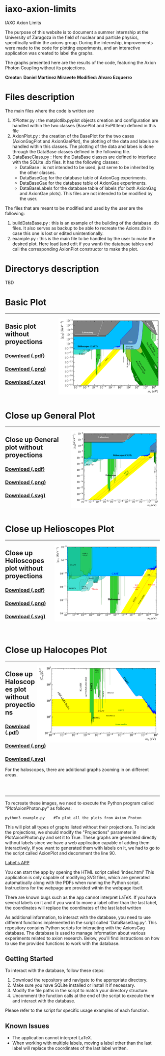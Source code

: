 # iaxo-axion-limits
IAXO Axion Limits

The purpose of this website is to document a summer internship at the University of Zaragoza in the field of nuclear and particle physics, specifically within the axions group. During the internship, improvements were made to the code for plotting experiments, and an interactive application was created to label the graphs.

The graphs presented here are the results of the code, featuring the Axion Photon Coupling without its projections.

**Creator: Daniel Martinez Miravete**
**Modified: Alvaro Ezquerro**

# Files description
The main files where the code is written are
1. XPlotter.py : the matplotlib.pyplot objects creation and configuration are handled within the two classes (BasePlot and ExPltItem) defined in this file
2. AxionPlot.py : the creation of the BasePlot for the two cases (AxionGagPlot and AxionGaePlot), the plotting of the data and labels are handled within this classes. The plotting of the data and labes is done through the DataBase classes defined in the following file.
3. DataBaseClass.py : Here the DataBase classes are defined to interface with the SQLite .db files. It has the following classes:
   - DataBase : is not intended to be used, just serve to be inherited by the other classes.
   - DataBaseGag for the database table of AxionGag experiments.
   - DataBaseGae for the database table of AxionGae experiments.
   - DataBaseLabels for the database table of labels (for both AxionGag and AxionGae plots).
This files are not intended to be modified by the user.

The files that are meant to be modified and used by the user are the following:
1. buildDataBase.py : this is an example of the building of the database .db files. It also serves as backup to be able to recreate the Axions.db in case this one is lost or edited unintentionally.
2. example.py : this is the main file to be handled by the user to make the desired plot. Here load (and edit if you want) the database tables and call the corresponding AxionPlot constructor to make the plot.

# Directorys description
TBD

# Basic Plot
---
[<img align="right" height="250" src="Javat/plots/Labeled/AxionPhoton_large_panorama.svg">](https://github.com/DanielMartinezMiravete/Axion_Limits_Memory/blob/main/Javat/plots/Labeled/AxionPhoton_large_panoramalabeled.svg)

## Basic plot without proyections

### [Download (.pdf)](https://github.com/DanielMartinezMiravete/Axion_Limits_Memory/blob/main/Javat/plots/Labeled/AxionPhoton_large_panoramalabeled.pdf)
### [Download (.png)](https://github.com/DanielMartinezMiravete/Axion_Limits_Memory/blob/main/Javat/plots/Labeled/AxionPhoton_large_panorama.png)
### [Download (.svg)](https://github.com/DanielMartinezMiravete/Axion_Limits_Memory/blob/main/Javat/plots/Labeled/AxionPhoton_large_panorama.svg)

### &nbsp;

# Close up General Plot
---
[<img align="right" height="250" src="Javat/plots/Labeled/AxionPhoton_panorama.svg">](https://github.com/DanielMartinezMiravete/Axion_Limits_Memory/blob/main/Javat/plots/Labeled/AxionPhoton_panoramalabeled.svg)

## Close up General plot without proyections

### [Download (.pdf)](https://github.com/DanielMartinezMiravete/Axion_Limits_Memory/blob/main/Javat/plots/Labeled/AxionPhoton_panoramalabeled.pdf)
### [Download (.png)](https://github.com/DanielMartinezMiravete/Axion_Limits_Memory/blob/main/Javat/plots/Labeled/AxionPhoton_panorama.png)
### [Download (.svg)](https://github.com/DanielMartinezMiravete/Axion_Limits_Memory/blob/main/Javat/plots/Labeled/AxionPhoton_panorama.svg)

### &nbsp;

# Close up Helioscopes Plot
---
[<img align="right" height="250" src="Javat/plots/Labeled/AxionPhoton_helioscopes.svg">](https://github.com/DanielMartinezMiravete/Axion_Limits_Memory/blob/main/Javat/plots/Labeled/AxionPhoton_helioscopes.svg)

## Close up Helioscopes plot without proyections

### [Download (.pdf)](https://github.com/DanielMartinezMiravete/Axion_Limits_Memory/blob/main/Javat/plots/Labeled/AxionPhoton_helioscopeslabeled.pdf)
### [Download (.png)](https://github.com/DanielMartinezMiravete/Axion_Limits_Memory/blob/main/Javat/plots/Labeled/AxionPhoton_helioscopes.png)
### [Download (.svg)](https://github.com/DanielMartinezMiravete/Axion_Limits_Memory/blob/main/Javat/plots/Labeled/AxionPhoton_helioscopes.svg)

### &nbsp;
# Close up Halocopes Plot
---
[<img align="right" height="250" src="Javat/plots/Labeled/AxionPhoton_haloscopes.svg">](https://github.com/DanielMartinezMiravete/Axion_limts_Mermory/blob/main/Javat/plots/Labeled/AxionPhoton_haloscopes.svg)

## Close up Haloscopes plot without proyections

### [Download (.pdf)](https://github.com/DanielMartinezMiravete/Axion_Limits_Memory/blob/main/Javat/plots/Labeled/AxionPhoton_haloscopeslabeled.pdf)
### [Download (.png)](https://github.com/DanielMartinezMiravete/Axion_Limits_Memory/blob/main/Javat/plots/Labeled/AxionPhoton_haloscopes.png) 
### [Download (.svg)](https://github.com/DanielMartinezMiravete/Axion_Limits_Memory/blob/main/Javat/plots/Labeled/AxionPhoton_haloscopes.svg)
For the haloscopes, there are additional graphs zooming in on different areas.
### &nbsp;

---

To recreate these images, we need to execute the Python program called "PlotAxionPhoton.py" as follows:
```
python3 example.py    #To plot all the plots from Axion Photon 
```
This will plot all types of graphs listed without their projections. To include the projections, we should modify the "Projections" parameter in PlotAxionPhoton.py and set it to True.
These graphs are generated directly without labels since we have a web application capable of adding them interactively, if you want to generated them with labels on it, we had to go to the script called AxionPlot and decomment the line 90.

[Label's APP](https://danielmartinezmiravete.github.io/Labels-App/)

You can start the app by opening the HTML script called 'index.html'
This application is only capable of modifying SVG files, which are generated automatically along with the PDFs when running the Python script. Instructions for the webpage are provided within the webpage itself.

There are known bugs such as the app cannot interpret LaTeX. If you have several labels on it and if you want to move a label other than the last label, the coordinates will replace the coordinates of the last label written

As additional information, to interact with the database, you need to use different functions implemented in the script called 'DataBaseGag.py'.
This repository contains Python scripts for interacting with the AxionsGag database. The database is used to manage information about various experiments related to axion research. Below, you'll find instructions on how to use the provided functions to work with the database.

## Getting Started

To interact with the database, follow these steps:

1. Download the repository and navigate to the appropriate directory.
2. Make sure you have SQLite installed or install it if necessary.
3. Modify the file paths in the script to match your directory structure.
4. Uncomment the function calls at the end of the script to execute them and interact with the database.

Please refer to the script for specific usage examples of each function.

## Known Issues

- The application cannot interpret LaTeX.
- When working with multiple labels, moving a label other than the last label will replace the coordinates of the last label written.

